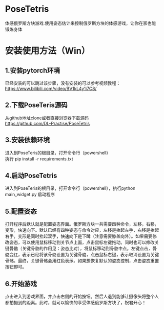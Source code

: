 # PoseTetris
 体感俄罗斯方块游戏.使用姿态估计来控制俄罗斯方块的体感游戏，让你在家也能锻炼身体
 
 
# 安装使用方法（Win）
## 1.安装pytorch环境   
已经安装的可以跳过该步骤，没有安装的可以参考视频教程：  
https://www.bilibili.com/video/BV1kL4y1i7C8/  
  
## 2.下载PoseTeris源码  
从github地址clone或者直接浏览器下载源码  
https://github.com/DL-Practise/PoseTetris  
  
## 3.安装依赖环境  
进入到PoseTeris的根目录，打开命令行（powershell）  
执行 pip install -r requirements.txt

## 4.启动PoseTetris
进入到PoseTeris的根目录，打开命令行（powershell），执行python main_widget.py 启动程序  

## 5.配置姿态  
打开程序后默认就是配置姿态界面。俄罗斯方块一共需要四种命令，左移，右移，变形，快速向下。默认已经有四种姿态与命令对应，左移是抬起左手，右移是抬起右手，变形是同时抬起双手，快速向下是下蹲（注意需要膝盖向外）。如果需要修改姿态，可以使用鼠标移动到关节点上面，点击鼠标左键拖动。同时也可以修改关键骨骼（关键骨骼的作用见：姿态比对），将鼠标移动到骨骼中点，左键点击，骨骼变红，表示已经将该骨骼设置为关键骨骼，点击鼠标右键，表示取消设置为关键骨骼。最终，关键骨骼会用红色表示。如果想恢复默认的姿态控制，点击姿态重置按钮即可。
 
## 6.开始游戏  
点击进入到游戏界面，并点击右侧的开始按钮。然后人退到能够让摄像头将整个人都拍摄到的距离。此时，就可以愉快的享受体感俄罗斯方块了，祝君开心！
